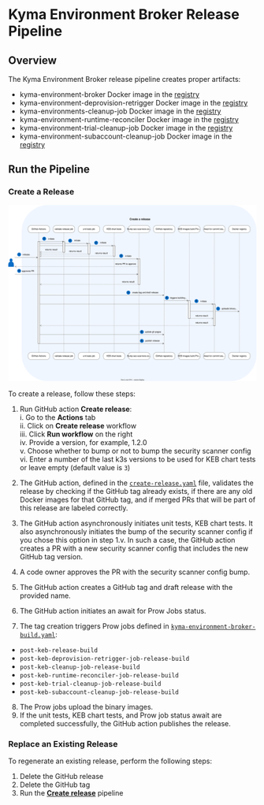# Kyma Environment Broker Release Pipeline

## Overview

The Kyma Environment Broker release pipeline creates proper artifacts:
 - kyma-environment-broker Docker image in the [registry](https://console.cloud.google.com/artifacts/docker/kyma-project/europe/prod/kyma-environment-broker)
 - kyma-environment-deprovision-retrigger Docker image in the [registry](https://console.cloud.google.com/artifacts/docker/kyma-project/europe/prod/kyma-environment-deprovision-retrigger)
 - kyma-environments-cleanup-job Docker image in the [registry](https://console.cloud.google.com/artifacts/docker/kyma-project/europe/prod/kyma-environments-cleanup-job )
 - kyma-environment-runtime-reconciler Docker image in the [registry](https://console.cloud.google.com/artifacts/docker/kyma-project/europe/prod/kyma-environment-runtime-reconciler)
 - kyma-environment-trial-cleanup-job Docker image in the [registry](https://console.cloud.google.com/artifacts/docker/kyma-project/europe/prod/kyma-environment-trial-cleanup-job)
 - kyma-environment-subaccount-cleanup-job Docker image in the [registry](https://console.cloud.google.com/artifacts/docker/kyma-project/europe/prod/kyma-environment-subaccount-cleanup-job)

## Run the Pipeline

### Create a Release

![Release diagram](../assets/release.svg)

To create a release, follow these steps:

1. Run GitHub action **Create release**:  
   i.  Go to the **Actions** tab  
   ii. Click on **Create release** workflow   
   iii. Click  **Run workflow** on the right  
   iv. Provide a version, for example, 1.2.0  
   v. Choose whether to bump or not to bump the security scanner config  
   vi. Enter a number of the last k3s versions to be used for KEB chart tests or leave empty (default value is `3`)
   
2. The GitHub action, defined in the [`create-release.yaml`](/.github/workflows/create-release.yaml) file, validates the release by checking if the GitHub tag already exists, if there are any old Docker images for that GitHub tag, and if merged PRs that will be part of this release are labeled correctly.
3. The GitHub action asynchronously initiates unit tests, KEB chart tests. It also asynchronously initiates the bump of the security scanner config if you chose this option in step 1.v. In such a case, the GitHub action creates a PR with a new security scanner config that includes the new GitHub tag version.
4. A code owner approves the PR with the security scanner config bump. 
5. The GitHub action creates a GitHub tag and draft release with the provided name.
6. The GitHub action initiates an await for Prow Jobs status.
7. The tag creation triggers Prow jobs defined in [`kyma-environment-broker-build.yaml`](https://github.com/kyma-project/test-infra/blob/main/prow/jobs/kyma-project/kyma-environment-broker/kyma-environment-broker-build.yaml):
- `post-keb-release-build`
- `post-keb-deprovision-retrigger-job-release-build`
- `post-keb-cleanup-job-release-build`
- `post-keb-runtime-reconciler-job-release-build`
- `post-keb-trial-cleanup-job-release-build` 
- `post-keb-subaccount-cleanup-job-release-build`
8. The Prow jobs upload the binary images.
9. If the unit tests, KEB chart tests, and Prow job status await are completed successfully, the GitHub action publishes the release.


### Replace an Existing Release

To regenerate an existing release, perform the following steps:

1. Delete the GitHub release
2. Delete the GitHub tag
3. Run the [**Create release**](#create-a-release) pipeline
